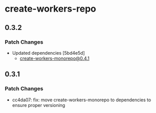 # create-workers-repo

## 0.3.2

### Patch Changes

- Updated dependencies [5bd4e5d]
  - create-workers-monorepo@0.4.1

## 0.3.1

### Patch Changes

- cc4da07: fix: move create-workers-monorepo to dependencies to ensure proper versioning

